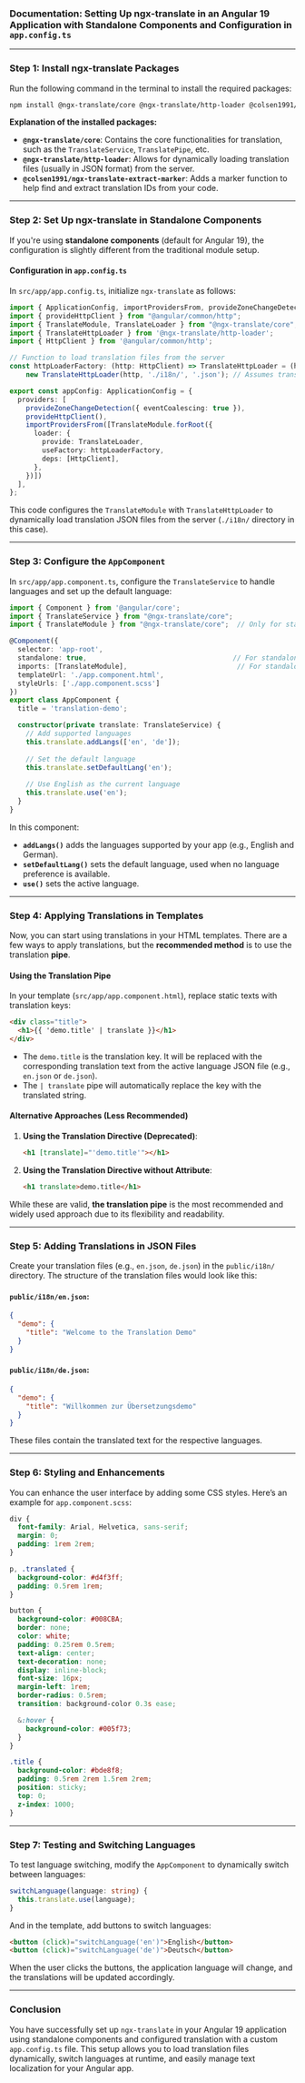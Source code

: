 ### **Documentation: Setting Up ngx-translate in an Angular 19 Application with Standalone Components and Configuration in `app.config.ts`**

---

### **Step 1: Install ngx-translate Packages**

Run the following command in the terminal to install the required packages:

```bash
npm install @ngx-translate/core @ngx-translate/http-loader @colsen1991/ngx-translate-extract-marker
```

**Explanation of the installed packages:**
- **`@ngx-translate/core`**: Contains the core functionalities for translation, such as the `TranslateService`, `TranslatePipe`, etc.
- **`@ngx-translate/http-loader`**: Allows for dynamically loading translation files (usually in JSON format) from the server.
- **`@colsen1991/ngx-translate-extract-marker`**: Adds a marker function to help find and extract translation IDs from your code.

---

### **Step 2: Set Up ngx-translate in Standalone Components**

If you're using **standalone components** (default for Angular 19), the configuration is slightly different from the traditional module setup.

#### **Configuration in `app.config.ts`**

In `src/app/app.config.ts`, initialize `ngx-translate` as follows:

```typescript
import { ApplicationConfig, importProvidersFrom, provideZoneChangeDetection } from "@angular/core";
import { provideHttpClient } from "@angular/common/http";
import { TranslateModule, TranslateLoader } from "@ngx-translate/core";
import { TranslateHttpLoader } from '@ngx-translate/http-loader';
import { HttpClient } from '@angular/common/http';

// Function to load translation files from the server
const httpLoaderFactory: (http: HttpClient) => TranslateHttpLoader = (http: HttpClient) =>
    new TranslateHttpLoader(http, './i18n/', '.json'); // Assumes translation files are in 'i18n' folder

export const appConfig: ApplicationConfig = {
  providers: [
    provideZoneChangeDetection({ eventCoalescing: true }),
    provideHttpClient(),
    importProvidersFrom([TranslateModule.forRoot({
      loader: {
        provide: TranslateLoader,
        useFactory: httpLoaderFactory,
        deps: [HttpClient],
      },
    })])
  ],
};
```

This code configures the `TranslateModule` with `TranslateHttpLoader` to dynamically load translation JSON files from the server (`./i18n/` directory in this case).

---

### **Step 3: Configure the `AppComponent`**

In `src/app/app.component.ts`, configure the `TranslateService` to handle languages and set up the default language:

```typescript
import { Component } from '@angular/core';
import { TranslateService } from "@ngx-translate/core";
import { TranslateModule } from "@ngx-translate/core";  // Only for standalone components

@Component({
  selector: 'app-root',
  standalone: true,                                    // For standalone components
  imports: [TranslateModule],                           // For standalone components
  templateUrl: './app.component.html',
  styleUrls: ['./app.component.scss']
})
export class AppComponent {
  title = 'translation-demo';

  constructor(private translate: TranslateService) {
    // Add supported languages
    this.translate.addLangs(['en', 'de']);
    
    // Set the default language
    this.translate.setDefaultLang('en');
    
    // Use English as the current language
    this.translate.use('en');
  }
}
```

In this component:
- **`addLangs()`** adds the languages supported by your app (e.g., English and German).
- **`setDefaultLang()`** sets the default language, used when no language preference is available.
- **`use()`** sets the active language.

---

### **Step 4: Applying Translations in Templates**

Now, you can start using translations in your HTML templates. There are a few ways to apply translations, but the **recommended method** is to use the translation **pipe**.

#### **Using the Translation Pipe**

In your template (`src/app/app.component.html`), replace static texts with translation keys:

```html
<div class="title">
  <h1>{{ 'demo.title' | translate }}</h1>
</div>
```

- The `demo.title` is the translation key. It will be replaced with the corresponding translation text from the active language JSON file (e.g., `en.json` or `de.json`).
- The `| translate` pipe will automatically replace the key with the translated string.

#### **Alternative Approaches (Less Recommended)**

1. **Using the Translation Directive (Deprecated)**:
   ```html
   <h1 [translate]="'demo.title'"></h1>
   ```

2. **Using the Translation Directive without Attribute**:
   ```html
   <h1 translate>demo.title</h1>
   ```

While these are valid, **the translation pipe** is the most recommended and widely used approach due to its flexibility and readability.

---

### **Step 5: Adding Translations in JSON Files**

Create your translation files (e.g., `en.json`, `de.json`) in the `public/i18n/` directory. The structure of the translation files would look like this:

#### **`public/i18n/en.json`**:
```json
{
  "demo": {
    "title": "Welcome to the Translation Demo"
  }
}
```

#### **`public/i18n/de.json`**:
```json
{
  "demo": {
    "title": "Willkommen zur Übersetzungsdemo"
  }
}
```

These files contain the translated text for the respective languages.

---

### **Step 6: Styling and Enhancements**

You can enhance the user interface by adding some CSS styles. Here’s an example for `app.component.scss`:

```scss
div {
  font-family: Arial, Helvetica, sans-serif;
  margin: 0;
  padding: 1rem 2rem;
}

p, .translated {
  background-color: #d4f3ff;
  padding: 0.5rem 1rem;
}

button {
  background-color: #008CBA;
  border: none;
  color: white;
  padding: 0.25rem 0.5rem;
  text-align: center;
  text-decoration: none;
  display: inline-block;
  font-size: 16px;
  margin-left: 1rem;
  border-radius: 0.5rem;
  transition: background-color 0.3s ease;

  &:hover {
    background-color: #005f73;
  }
}

.title {
  background-color: #bde8f8;
  padding: 0.5rem 2rem 1.5rem 2rem;
  position: sticky;
  top: 0;
  z-index: 1000;
}
```

---

### **Step 7: Testing and Switching Languages**

To test language switching, modify the `AppComponent` to dynamically switch between languages:

```typescript
switchLanguage(language: string) {
  this.translate.use(language);
}
```

And in the template, add buttons to switch languages:

```html
<button (click)="switchLanguage('en')">English</button>
<button (click)="switchLanguage('de')">Deutsch</button>
```

When the user clicks the buttons, the application language will change, and the translations will be updated accordingly.

---

### **Conclusion**

You have successfully set up `ngx-translate` in your Angular 19 application using standalone components and configured translation with a custom `app.config.ts` file. This setup allows you to load translation files dynamically, switch languages at runtime, and easily manage text localization for your Angular app.